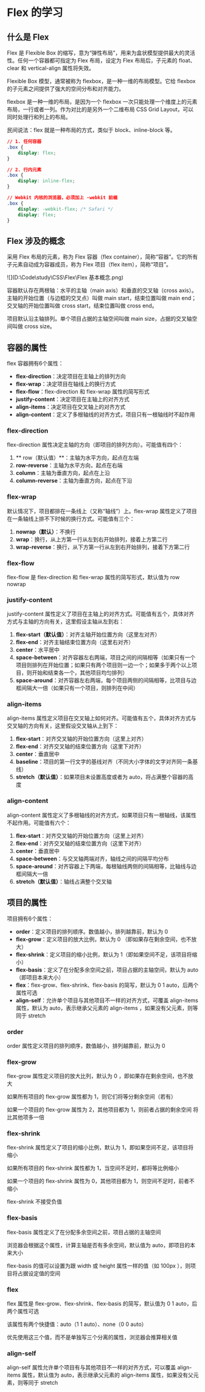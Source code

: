 # Flex 的学习





## 什么是 Flex

Flex 是 Flexible Box 的缩写，意为“弹性布局”，用来为盒状模型提供最大的灵活性。任何一个容器都可指定为 Flex 布局，设定为 Flex 布局后，子元素的 float、clear 和 vertical-align 属性将失效。

Flexible Box 模型，通常被称为 flexbox，是一种一维的布局模型。它给 flexbox 的子元素之间提供了强大的空间分布和对齐能力。

flexbox 是一种一维的布局，是因为一个 flexbox 一次只能处理一个维度上的元素布局，一行或者一列。作为对比的是另外一个二维布局 CSS Grid Layout，可以同时处理行和列上的布局。

民间说法：flex 就是一种布局的方式，类似于 block、inline-block 等。

```css
// 1. 任何容器
.box {
	display: flex;
}

// 2. 行内元素
.box {
	display: inline-flex;
}

// Webkit 内核的浏览器，必须加上 -webkit 前缀
.box {
    display: -webkit-flex; /* Safari */
    display: flex;
}
```



## Flex 涉及的概念

采用 Flex 布局的元素，称为 Flex 容器（flex container），简称“容器”。它的所有子元素自动成为容器成员，称为 Flex 项目（flex item），简称“项目”。

![](D:\Code\study\CSS\Flex\Flex 基本概念.png)

容器默认存在两根轴：水平的主轴（main axis）和垂直的交叉轴（cross axis）。主轴的开始位置（与边框的交叉点）叫做 main start，结束位置叫做 main end；交叉轴的开始位置叫做 cross start，结束位置叫做 cross end。

项目默认沿主轴排列。单个项目占据的主轴空间叫做 main size，占据的交叉轴空间叫做 cross size。





## 容器的属性

flex 容器拥有6个属性：

- **flex-direction**：决定项目在主轴上的排列方向
- **flex-wrap**：决定项目在轴线上的换行方式
- **flex-flow**：flex-direction 和 flex-wrap 属性的简写形式
- **justify-content**：决定项目在主轴上的对齐方式
- **align-items**：决定项目在交叉轴上的对齐方式
- **align-content**：定义了多根轴线的对齐方式，项目只有一根轴线时不起作用



### flex-direction

flex-direction 属性决定主轴的方向（即项目的排列方向）。可能值有四个：

1. **	row（默认值）**：主轴为水平方向，起点在左端
2. **row-reverse**：主轴为水平方向，起点在右端
3. **column**：主轴为垂直方向，起点在上沿
4. **column-reverse**：主轴为垂直方向，起点在下沿



### flex-wrap

默认情况下，项目都排在一条线上（又称“轴线”）上。flex-wrap 属性定义了项目在一条轴线上排不下时候的换行方式。可能值有三个：

1. **nowrap（默认）**：不换行
2. **wrap**：换行，从上方第一行从左到右开始排列，接着上方第二行
3. **wrap-reverse**：换行，从下方第一行从左到右开始排列，接着下方第二行



### flex-flow

flex-flow 是 flex-direction 和 flex-wrap 属性的简写形式，默认值为 row nowrap



### justify-content

justify-content 属性定义了项目在主轴上的对齐方式。可能值有五个，具体对齐方式与主轴的方向有关，这里假设主轴从左到右：

1. **flex-start（默认值）**：对齐主轴开始位置方向（这里左对齐）
2. **flex-end**：对齐主轴结束位置方向（这里右对齐）
3. **center**：水平居中
4. **space-between**：对齐容器左右两端，项目之间的间隔相等（如果只有一个项目则排列在开始位置；如果只有两个项目则一边一个；如果多于两个以上项目，则开始和结束各一个，其他项目均匀排列）
5. **space-around**：对齐容器左右两端，每个项目两侧的间隔相等，比项目与边框间隔大一倍（如果只有一个项目，则排列在中间）



### align-items

align-items 属性定义项目在交叉轴上如何对齐。可能值有五个，具体对齐方式与交叉轴的方向有关，这里假设交叉轴从上到下：

1. **flex-start**：对齐交叉轴的开始位置方向（这里上对齐）
2. **flex-end**：对齐交叉轴的结束位置方向（这里下对齐）
3. **center**：垂直居中
4. **baseline**：项目的第一行文字的基线对齐（不同大小字体的文字对齐同一条基线）
5. **stretch（默认值）**：如果项目未设置高度或者为 auto，将占满整个容器的高度



### align-content

align-content 属性定义了多根轴线的对齐方式，如果项目只有一根轴线，该属性不起作用。可能值有六个：

1. **flex-start**：对齐交叉轴的开始位置方向（这里上对齐）
2. **flex-end**：对齐交叉轴的结束位置方向（这里下对齐）
3. **center**：垂直居中
4. **space-between**：与交叉轴两端对齐，轴线之间的间隔平均分布
5. **space-around**：对齐容器上下两端，每根轴线两侧的间隔相等，比轴线与边框间隔大一倍
6. **stretch（默认值）**：轴线占满整个交叉轴





## 项目的属性

项目拥有6个属性：

- **order**：定义项目的排列顺序。数值越小，排列越靠前，默认为 0
- **flex-grow**：定义项目的放大比例，默认为 0 （即如果存在剩余空间，也不放大）
- **flex-shrink**：定义项目的缩小比例，默认为 1（即如果空间不足，该项目将缩小）
- **flex-basis**：定义了在分配多余空间之前，项目占据的主轴空间，默认为 auto（即项目本来大小）
- **flex**：flex-grow、flex-shrink、flex-basis 的简写，默认为 0 1 auto，后两个属性可选
- **align-self**：允许单个项目与其他项目不一样的对齐方式，可覆盖 align-items 属性，默认为 auto，表示继承父元素的 align-items ，如果没有父元素，则等同于 stretch



### order

order 属性定义项目的排列顺序，数值越小，排列越靠前，默认为 0



### flex-grow

flex-grow 属性定义项目的放大比列，默认为 0 ，即如果存在剩余空间，也不放大

如果所有项目的 flex-grow 属性都为 1，则它们将等分剩余空间（若有）

如果一个项目的 flex-grow 属性为 2，其他项目都为 1，则前者占据的剩余空间 将比其他项多一倍



### flex-shrink

flex-shrink 属性定义了项目的缩小比例，默认为 1，即如果空间不足，该项目将缩小

如果所有项目的 flex-shrink 属性都为 1，当空间不足时，都将等比例缩小

如果一个项目的 flex-shrink 属性为 0，其他项目都为 1，则空间不足时，前者不缩小

flex-shrink 不接受负值



### flex-basis

flex-basis 属性定义了在分配多余空间之前，项目占据的主轴空间

浏览器会根据这个属性，计算主轴是否有多余空间，默认值为 auto，即项目的本来大小

flex-basis 的值可以设置为跟 width 或 height 属性一样的值（如 100px ），则项目将占据设定值的空间



### flex

flex 属性是 flex-grow、flex-shrink、flex-basis 的简写，默认值为 0 1 auto，后两个属性可选

该属性有两个快捷值：auto（1 1 auto）、none（0 0 auto）

优先使用这三个值，而不是单独写三个分离的属性，浏览器会推算相关值



### align-self

align-self 属性允许单个项目有与其他项目不一样的对齐方式，可以覆盖 align-items 属性，默认值为 auto，表示继承父元素的 align-items 属性，如果没有父元素，则等同于 stretch




